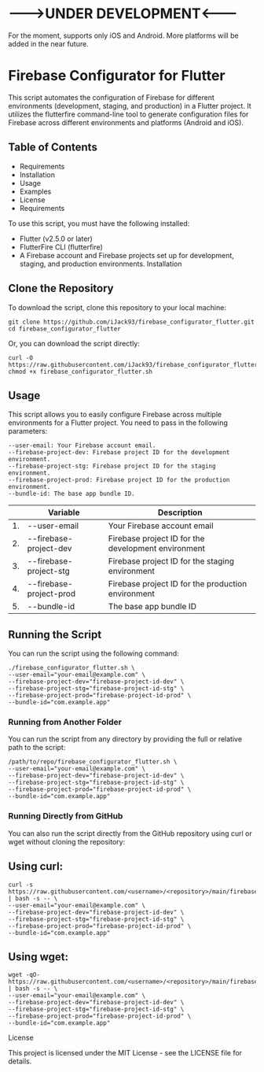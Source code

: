 # --->UNDER DEVELOPMENT<---
For the moment, supports only iOS and Android. More platforms will be added in the near future.

# Firebase Configurator for Flutter

This script automates the configuration of Firebase for different environments (development, staging, and production) in a Flutter project. It utilizes the flutterfire command-line tool to generate configuration files for Firebase across different environments and platforms (Android and iOS).

## Table of Contents

* Requirements
* Installation
* Usage
* Examples
* License
* Requirements

To use this script, you must have the following installed:

* Flutter (v2.5.0 or later)
* FlutterFire CLI (flutterfire)
* A Firebase account and Firebase projects set up for development, staging, and production environments.
  Installation

## Clone the Repository
To download the script, clone this repository to your local machine:

```shell
git clone https://github.com/iJack93/firebase_configurator_flutter.git
cd firebase_configurator_flutter
```

Or, you can download the script directly:

```shell
curl -O https://raw.githubusercontent.com/iJack93/firebase_configurator_flutter/main/firebase_configurator_flutter.sh
chmod +x firebase_configurator_flutter.sh
```

## Usage

This script allows you to easily configure Firebase across multiple environments for a Flutter project. You need to pass in the following parameters:

```shell
--user-email: Your Firebase account email.
--firebase-project-dev: Firebase project ID for the development environment.
--firebase-project-stg: Firebase project ID for the staging environment.
--firebase-project-prod: Firebase project ID for the production environment.
--bundle-id: The base app bundle ID.
```

|    | Variable                  | Description                                         |
|----|---------------------------|-----------------------------------------------------|
| 1. | --user-email              | Your Firebase account email                         |
| 2. | --firebase-project-dev    | Firebase project ID for the development environment |
| 3. | --firebase-project-stg    | Firebase project ID for the staging environment     |
| 4. | --firebase-project-prod   | Firebase project ID for the production environment  |
| 5. | --bundle-id               | The base app bundle ID                              |

## Running the Script
You can run the script using the following command:

```shell
./firebase_configurator_flutter.sh \
--user-email="your-email@example.com" \
--firebase-project-dev="firebase-project-id-dev" \
--firebase-project-stg="firebase-project-id-stg" \
--firebase-project-prod="firebase-project-id-prod" \
--bundle-id="com.example.app"
```

### Running from Another Folder
You can run the script from any directory by providing the full or relative path to the script:

```shell
/path/to/repo/firebase_configurator_flutter.sh \
--user-email="your-email@example.com" \
--firebase-project-dev="firebase-project-id-dev" \
--firebase-project-stg="firebase-project-id-stg" \
--firebase-project-prod="firebase-project-id-prod" \
--bundle-id="com.example.app"
```

### Running Directly from GitHub
You can also run the script directly from the GitHub repository using curl or wget without cloning the repository:


## Using curl:

```shell
curl -s https://raw.githubusercontent.com/<username>/<repository>/main/firebase_configurator_flutter.sh | bash -s -- \
--user-email="your-email@example.com" \
--firebase-project-dev="firebase-project-id-dev" \
--firebase-project-stg="firebase-project-id-stg" \
--firebase-project-prod="firebase-project-id-prod" \
--bundle-id="com.example.app"
```

## Using wget:

```shell
wget -qO- https://raw.githubusercontent.com/<username>/<repository>/main/firebase_configurator_flutter.sh | bash -s -- \
--user-email="your-email@example.com" \
--firebase-project-dev="firebase-project-id-dev" \
--firebase-project-stg="firebase-project-id-stg" \
--firebase-project-prod="firebase-project-id-prod" \
--bundle-id="com.example.app"
```

License

This project is licensed under the MIT License - see the LICENSE file for details.
